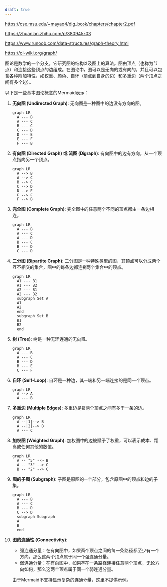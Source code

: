 ```yaml
---
draft: true
---
```

https://cse.msu.edu/~mayao4/dlg_book/chapters/chapter2.pdf

https://zhuanlan.zhihu.com/p/380945503

https://www.runoob.com/data-structures/graph-theory.html

https://oi-wiki.org/graph/





图论是数学的一个分支，它研究图的结构以及图上的算法。图由顶点（也称为节点）和连接这些顶点的边组成。在图论中，图可以是无向的或有向的，并且可以包含各种附加特性，如权重、颜色、自环（顶点到自身的边）和多重边（两个顶点之间有多个边）。

以下是一些基本图论概念的Mermaid表示：

1. **无向图 (Undirected Graph)**:
   无向图是一种图中的边没有方向的图。

   ```mermaid
   graph LR
     A --- B
     A --- C
     B --- C
     C --- D
     D --- E
     E --- F
     F --- B
   ```

2. **有向图 (Directed Graph) 或 流图 (Digraph)**:
   有向图中的边有方向，从一个顶点指向另一个顶点。

   ```mermaid
   graph LR
     A --> B
     A --> C
     B --> C
     C --> D
     D --> E
     E --> F
     F --> B
   ```

3. **完全图 (Complete Graph)**:
   完全图中的任意两个不同的顶点都由一条边相连。

   ```mermaid
   graph LR
     A --- B
     A --- C
     A --- D
     B --- C
     B --- D
     C --- D
   ```

4. **二分图 (Bipartite Graph)**:
   二分图是一种特殊类型的图，其顶点可以分成两个互不相交的集合，图中的每条边都连接两个集合中的顶点。

   ```mermaid
   graph LR
     A1 --- B1
     A1 --- B2
     A2 --- B1
     A2 --- B2
     subgraph Set A
     A1
     A2
     end
     subgraph Set B
     B1
     B2
     end
   ```

5. **树 (Tree)**:
   树是一种无环连通的无向图。

   ```mermaid
   graph LR
     A --- B
     A --- C
     B --- D
     B --- E
     C --- F
   ```

6. **自环 (Self-Loop)**:
   自环是一种边，其一端和另一端连接的是同一个顶点。

   ```mermaid
   graph LR
     A --> A
     A --- B
   ```

7. **多重边 (Multiple Edges)**:
   多重边是指两个顶点之间有多于一条的边。

   ```mermaid
   graph LR
     A --|1|--> B
     A --|2|--> B
     A --- C
   ```

8. **加权图 (Weighted Graph)**:
   加权图中的边被赋予了权重，可以表示成本、距离或任何其他的数值。

   ```mermaid
   graph LR
     A -- "5" --> B
     A -- "3" --> C
     B -- "2" --> C
   ```

9. **图的子图 (Subgraph)**:
   子图是原图的一个部分，包含原图中的顶点和边的子集。

   ```mermaid
   graph LR
     A --- B
     A --- C
     B --- D
     C --> D
     subgraph Subgraph
     A
     B
     end
   ```

10. **图的连通性 (Connectivity)**:
    
    - 强连通分量：在有向图中，如果两个顶点之间的每一条路径都至少有一个方向，那么这两个顶点属于同一个强连通分量。
    - 弱连通分量：在有向图中，如果存在一条路径连接任意两个顶点，无论方向如何，那么这两个顶点属于同一个弱连通分量。
    
    由于Mermaid不支持显示复杂的连通分量，这里不提供示例。


